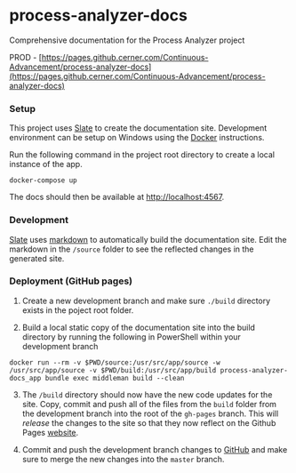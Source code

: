 # process-analyzer-docs
Comprehensive documentation for the Process Analyzer project

PROD - [https://pages.github.cerner.com/Continuous-Advancement/process-analyzer-docs](https://pages.github.cerner.com/Continuous-Advancement/process-analyzer-docs)

### Setup
This project uses [Slate](https://github.com/slatedocs/slate) to create the documentation site. Development environment can be setup on Windows using the [Docker](https://github.com/slatedocs/slate/wiki/Docker) instructions.

Run the following command in the project root directory to create a local instance of the app. 

```
docker-compose up
```

The docs should then be available at [http://localhost:4567](http://localhost:4567). 

### Development
[Slate](https://github.com/slatedocs/slate) uses [markdown](https://github.com/slatedocs/slate/wiki/Markdown-Syntax) to automatically build the documentation site. Edit the markdown in the `/source` folder to see the reflected changes in the generated site. 

### Deployment (GitHub pages)
1. Create a new development branch and make sure `./build` directory exists in the poject root folder.

2. Build a local static copy of the documentation site into the build directory by running the following in PowerShell within your development branch


```
docker run --rm -v $PWD/source:/usr/src/app/source -w /usr/src/app/source -v $PWD/build:/usr/src/app/build process-analyzer-docs_app bundle exec middleman build --clean
```

3. The `/build` directory should now have the new code updates for the site. Copy, commit and push all of the files from the `build` folder from the development branch into the root of the `gh-pages` branch. This will *release* the changes to the site so that they now reflect on the Github Pages [website](https://pages.github.cerner.com/Continuous-Advancement/process-analyzer-docs). 

4. Commit and push the development branch changes to [GitHub](https://github.cerner.com/Continuous-Advancement/process-analyzer-docs) and make sure to merge the new changes into the `master` branch. 